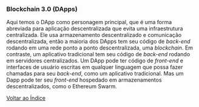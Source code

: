 ### Blockchain 3.0 (DApps)

Aqui temos o DApp como personagem principal, que é uma forma abreviada para aplicação descentralizada que evita uma infraestrutura centralizada. Ele usa armazenamento descentralizado e comunicação descentralizada, então a maioria dos DApps tem seu código de _back-end_ rodando em uma rede ponto a ponto descentralizada, uma _blockchain_. Em contraste, um aplicativo tradicional tem seu código de _back-end_ rodando em servidores centralizados. Um DApp pode ter código de _front-end_ e interfaces de usuário escritas em qualquer linguagem que possa fazer chamadas para seu _back-end_, como um aplicativo tradicional. Mas um Dapp pode ter seu _front-end_ hospedado em armazenamentos descentralizados, como o Ethereum Swarm.

[Voltar ao Índice](../)